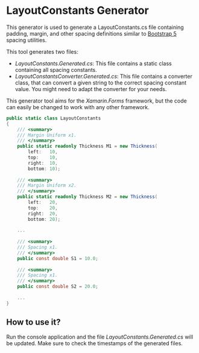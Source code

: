 # LayoutConstants Generator

This generator is used to generate a LayoutConstants.cs file containing padding, margin, and other spacing definitions similar to [Bootstrap 5](https://getbootstrap.com/docs/5.0/utilities/spacing/) spacing utilities. 

This tool generates two files:

- *LayoutConstants.Generated.cs*: This file contains a static class containing all spacing constants.
- *LayoutConstantsConverter.Generated.cs*: This file contains a converter class, that can convert a given string to the correct spacing constant value. You might need to adapt the converter for your needs.

This generator tool aims for the *Xamarin.Forms* framework, but the code can easily be changed to work with any other framework.

```csharp
public static class LayoutConstants
{
    /// <summary>
    /// Margin Uniform x1.
    /// </summary>
    public static readonly Thickness M1 = new Thickness(
        left:   10,
        top:    10,
        right:  10,
        bottom: 10);
        
    /// <summary>
    /// Margin Uniform x2.
    /// </summary>
    public static readonly Thickness M2 = new Thickness(
        left:   20,
        top:    20,
        right:  20,
        bottom: 20);
        
    ...
    
    /// <summary>
    /// Spacing x1.
    /// </summary>
    public const double S1 = 10.0;
    
    /// <summary>
    /// Spacing x1.
    /// </summary>
    public const double S2 = 20.0;
    
    ...
}

```

## How to use it?

Run the console application and the file *LayoutConstants.Generated.cs* will be updated.
Make sure to check the timestamps of the generated files.
